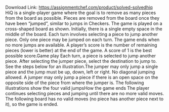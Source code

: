 Download Link: https://assignmentchef.com/product/solved-solvedhiq
<br>
HiQ is a single-player game where the goal is to remove as many pieces from the board as possible. Pieces are removed from the board once they have been “jumped”, similar to jumps in Checkers. The game is played on a cross-shaped board as shown. Initially, there is a single empty space in the middle of the board. Each turn involves selecting a piece to jump another piece. Only one piece may be jumped on each turn. The game ends when no more jumps are available. A player’s score is the number of remaining pieces (lower is better) at the end of the game. A score of 1 is the best possible score.Game play Each turn, a piece is selected to jump another piece. After selecting the jumper piece, select the destination to jump to. See the steps below for an illustration.The jumper may only jump a single piece and the jump must be up, down, left or right. No diagonal jumping allowed. A jumper may only jump a piece if there is an open space on the opposite side of the piece from where the jumper is. The following illustrations show the four valid jumpsHow the game ends The player continues selecting pieces and jumping until there are no more valid moves. The following board has no valid moves (no piece has another piece next to it), so the game is ended.